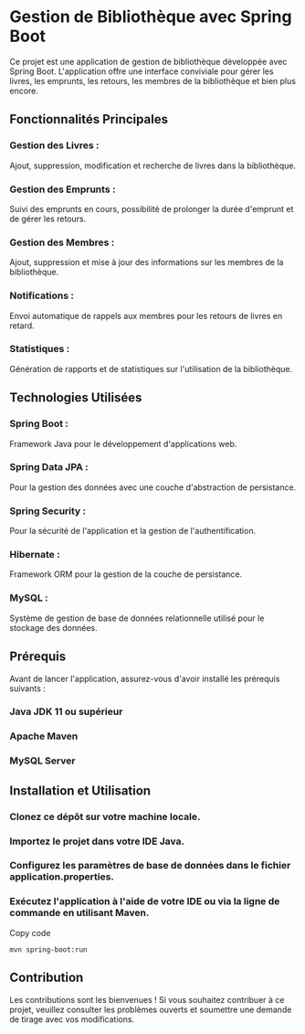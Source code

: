 # Gestion de Bibliothèque avec Spring Boot
Ce projet est une application de gestion de bibliothèque développée avec Spring Boot. L'application offre une interface conviviale pour gérer les livres, les emprunts, les retours, les membres de la bibliothèque et bien plus encore.

## Fonctionnalités Principales
### Gestion des Livres :
Ajout, suppression, modification et recherche de livres dans la bibliothèque.
### Gestion des Emprunts :
Suivi des emprunts en cours, possibilité de prolonger la durée d'emprunt et de gérer les retours.
### Gestion des Membres :
Ajout, suppression et mise à jour des informations sur les membres de la bibliothèque.
### Notifications :
Envoi automatique de rappels aux membres pour les retours de livres en retard.
### Statistiques :
Génération de rapports et de statistiques sur l'utilisation de la bibliothèque.
## Technologies Utilisées
### Spring Boot :
Framework Java pour le développement d'applications web.
### Spring Data JPA :
Pour la gestion des données avec une couche d'abstraction de persistance.
### Spring Security :
Pour la sécurité de l'application et la gestion de l'authentification.
### Hibernate :
Framework ORM pour la gestion de la couche de persistance.
### MySQL :
Système de gestion de base de données relationnelle utilisé pour le stockage des données.

## Prérequis
Avant de lancer l'application, assurez-vous d'avoir installé les prérequis suivants :
### Java JDK 11 ou supérieur
### Apache Maven
### MySQL Server

## Installation et Utilisation
### Clonez ce dépôt sur votre machine locale.
### Importez le projet dans votre IDE Java.
### Configurez les paramètres de base de données dans le fichier application.properties.
### Exécutez l'application à l'aide de votre IDE ou via la ligne de commande en utilisant Maven.

Copy code
 ```
 mvn spring-boot:run
 ```
## Contribution
Les contributions sont les bienvenues ! Si vous souhaitez contribuer à ce projet, veuillez consulter les problèmes ouverts et soumettre une demande de tirage avec vos modifications.
